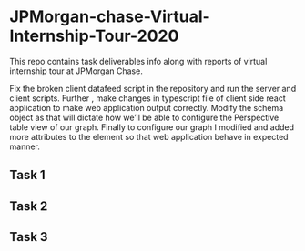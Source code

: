 # JPMorgan-chase-Virtual-Internship-Tour-2020
This repo contains task deliverables info along with reports of virtual internship tour at JPMorgan Chase.

Fix the broken client datafeed script in the repository and run the server and client scripts. Further , make changes in typescript file of client side react
application to make web application output correctly. Modify the schema object as that will dictate how we’ll be able to configure the Perspective table
view of our graph. Finally to configure our graph I modified and added more attributes to the element so that web application behave in expected
manner.

<h2> Task 1</h2>

<h2> Task 2</h2>

<h2> Task 3</h2>
